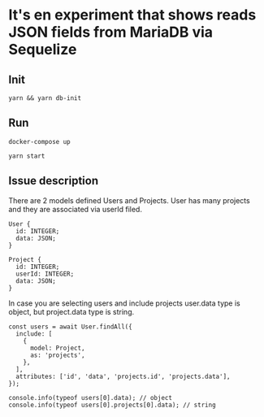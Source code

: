 # It's en experiment that shows reads JSON fields from MariaDB via Sequelize

## Init

```
yarn && yarn db-init
```

## Run

```
docker-compose up
```

```
yarn start
```

## Issue description

There are 2 models defined Users and Projects. User has many projects and they are associated via userId filed.

```
User {
  id: INTEGER;
  data: JSON;
}

Project {
  id: INTEGER;
  userId: INTEGER;
  data: JSON;
}
```

In case you are selecting users and include projects user.data type is object, but project.data type is string. 

```
const users = await User.findAll({
  include: [
    {
      model: Project,
      as: 'projects',
    },
  ],
  attributes: ['id', 'data', 'projects.id', 'projects.data'],
});

console.info(typeof users[0].data); // object
console.info(typeof users[0].projects[0].data); // string
```
